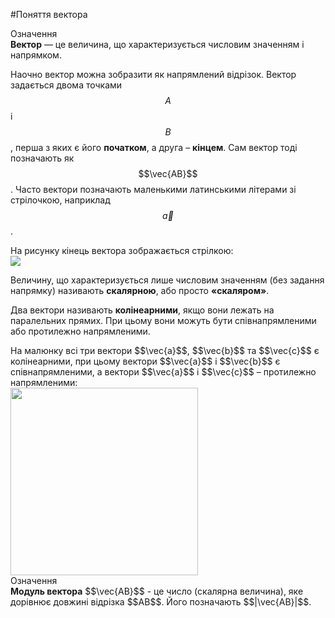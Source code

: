 #Поняття вектора

<div class="eoz-wrap">
<span class="eoz">Означення</span>
<div class="eoz-text">
<b>Вектор</b> — це величина, що характеризується числовим значенням і напрямком.
</div>
</div>

Наочно вектор можна зобразити як напрямлений відрізок. Вектор задається двома точками $$A$$ і $$B$$, перша з яких є його <b>початком</b>, а друга – <b>кінцем</b>. Сам вектор тоді позначають як $$\vec{AB}$$. Часто вектори позначають маленькими латинськими літерами зі стрілочкою, наприклад $$\vec{a}$$. 

<div class="space">На рисунку кінець вектора зображається стрілкою:</div>

<div class="space"><img class="image"  src="https://rawgit.com/chudaol/ed-era-book-physics/master/images/Add/vector/1.svg" /></div>

Величину, що характеризується лише числовим значенням (без задання напрямку) називають <b>скалярною</b>, або просто <b>«скаляром»</b>.

Два вектори називають <b>колінеарними</b>, якщо вони лежать на паралельних прямих. При цьому вони можуть бути співнапрямленими або протилежно напрямленими.

<div class="space">На малюнку всі три вектори $$\vec{a}$$, $$\vec{b}$$ та $$\vec{c}$$ є колінеарними, при цьому вектори $$\vec{a}$$ і $$\vec{b}$$ є співнапрямленими, а вектори $$\vec{a}$$ і $$\vec{c}$$ – протилежно напрямленими:</div>

<div class="space"><img class="image" height="300" src="https://rawgit.com/chudaol/ed-era-book-physics/master/images/Add/vector/2.png" /></div>

<div class="eoz-wrap">
<span class="eoz">Означення</span>
<div class="eoz-text">
<b>Модуль вектора</b> $$\vec{AB}$$ - це число (скалярна величина), яке дорівнює довжині відрізка $$AB$$. Його позначають $$|\vec{AB}|$$.
</div>
</div>


